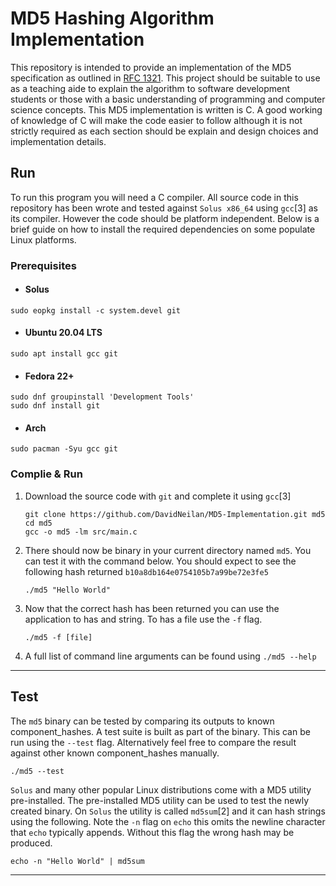 # MD5 Hashing Algorithm Implementation
 This repository is intended to provide an implementation of the MD5 specification as outlined in
 [RFC 1321](https://www.ietf.org/rfc/rfc1321.txt). This project should be suitable to use as a teaching aide to explain
 the algorithm to software development students or those with a basic understanding of programming and computer science
 concepts. This MD5 implementation is written is C. A good working of knowledge of C will make the code easier to follow
 although it is not strictly required as each section should be explain and design choices and implementation details.
 
 ## Run
 To run this program you will need a C compiler. All source code in this repository has been wrote and tested against
 `Solus x86_64` using `gcc`[3] as its compiler. However the code should be platform independent. Below is a brief guide
 on how to install the required dependencies on some populate Linux platforms.
 
 ### Prerequisites
 * #### Solus
  ~~~
  sudo eopkg install -c system.devel git
  ~~~
 
 * #### Ubuntu 20.04 LTS
  ~~~
  sudo apt install gcc git
  ~~~
 
 * #### Fedora 22+
  ~~~
  sudo dnf groupinstall 'Development Tools'
  sudo dnf install git
  ~~~
 
 * #### Arch
  ~~~
  sudo pacman -Syu gcc git
  ~~~
 
 ### Complie & Run
 1) Download the source code with `git` and complete it using `gcc`[3]
    ~~~
    git clone https://github.com/DavidNeilan/MD5-Implementation.git md5
    cd md5
    gcc -o md5 -lm src/main.c 
    ~~~
 
 2) There should now be binary in your current directory named `md5`. You can test it with the command below. You should
 expect to see the following hash returned `b10a8db164e0754105b7a99be72e3fe5`
    ~~~
    ./md5 "Hello World"
    ~~~
    
 3) Now that the correct hash has been returned you can use the application to has and string. To has a file use the `-f`
 flag.
    ~~~
    ./md5 -f [file]
    ~~~
 4) A full list of command line arguments can be found using `./md5 --help`
 
 ---
 
 ## Test
 The `md5` binary can be tested by comparing its outputs to known component_hashes. A test suite is built as part of the binary.
 This can be run using the `--test` flag. Alternatively feel free to compare the result against other known component_hashes
 manually.
 ~~~
 ./md5 --test
 ~~~
 
 `Solus` and many other popular Linux distributions  come with a MD5 utility pre-installed. The pre-installed MD5 utility
 can be used to test the newly created binary. On `Solus` the utility is called `md5sum`[2] and it can hash strings using
 the following. Note the `-n` flag on `echo` this omits the newline character that `echo` typically appends. Without
 this flag the wrong hash may be produced.
 ~~~
 echo -n "Hello World" | md5sum
 ~~~
 
 --- 